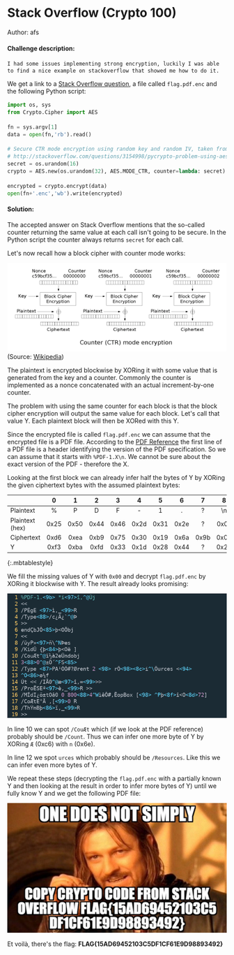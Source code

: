 # Stack Overflow (Crypto 100)
Author: afs

#### Challenge description:
```
I had some issues implementing strong encryption, luckily I was able to find a nice example on stackoverflow that showed me how to do it.
```

We get a link to a [Stack Overflow question](https://stackoverflow.com/questions/3154998/pycrypto-problem-using-aesctr), a file called `flag.pdf.enc` and the following Python script:

```python
import os, sys
from Crypto.Cipher import AES

fn = sys.argv[1]
data = open(fn,'rb').read()

# Secure CTR mode encryption using random key and random IV, taken from
# http://stackoverflow.com/questions/3154998/pycrypto-problem-using-aesctr
secret = os.urandom(16)
crypto = AES.new(os.urandom(32), AES.MODE_CTR, counter=lambda: secret) 

encrypted = crypto.encrypt(data)
open(fn+'.enc','wb').write(encrypted)
```

#### Solution:

The accepted answer on Stack Overflow mentions that the so-called counter returning the same value at each call isn't going to be secure. In the Python script the counter always returns `secret` for each call.

Let's now recall how a block cipher with counter mode works:

![AES counter mode encryption](aes_ctr_mode_encryption.png)
(Source: [Wikipedia](https://en.wikipedia.org/wiki/Block_cipher_mode_of_operation#CTR))

The plaintext is encrypted blockwise by XORing it with some value that is generated from the key and a counter. Commonly the counter is implemented as a nonce concatenated with an actual increment-by-one counter. 

The problem with using the same counter for each block is that the block cipher encryption will output the same value for each block. Let's call that value Y. Each plaintext block will then be XORed with this Y.

Since the encrypted file is called `flag.pdf.enc` we can assume that the encrypted file is a PDF file. According to the [PDF Reference](https://www.adobe.com/content/dam/Adobe/en/devnet/acrobat/pdfs/pdf_reference_1-7.pdf) the first line of a PDF file is a header identifying the version of the PDF specification. So we can assume that it starts with `%PDF-1.X\n`. We cannot be sure about the exact version of the PDF - therefore the X.

Looking at the first block we can already infer half the bytes of Y by XORing the given ciphertext bytes with the assumed plaintext bytes:

|                 | 0    | 1    | 2    | 3    | 4    | 5    | 6    | 7    | 8    | 9    | 10   | 11   | 12   | 13   | 14   | 15   |
| --------------- |:----:|:----:|:----:|:----:|:----:|:----:|:----:|:----:|:----:|:----:|:----:|:----:|:----:|:----:|:----:|:----:|
| Plaintext       |  %   | P    | D    | F    | -    | 1    | .    | ?    | \n   | ?    | ?    | ?    | ?    | ?    | ?    | ?    |
| Plaintext (hex) | 0x25 | 0x50 | 0x44 | 0x46 | 0x2d | 0x31 | 0x2e | ?    | 0x0a | ?    | ?    | ?    | ?    | ?    | ?    | ?    |
| Ciphertext      | 0xd6 | 0xea | 0xb9 | 0x75 | 0x30 | 0x19 | 0x6a | 0x9b | 0x05 | 0x2a | 0xef | 0x97 | 0xee | 0x2c | 0x00 | 0xdb |
| Y               | 0xf3 | 0xba | 0xfd | 0x33 | 0x1d | 0x28 | 0x44 | ?    | 0x25 | ?    | ?    | ?    | ?    | ?    | ?    | ?    |
{:.mbtablestyle}

We fill the missing values of Y with `0x00` and decrypt `flag.pdf.enc` by XORing it blockwise with Y. The result already looks promising:

![PDF partially decrypted](flag_pdf_partially_decrypted.png)

In line 10 we can spot `/CouÆt` which (if we look at the PDF reference) probably should be `/Count`. Thus we can infer one more byte of Y by XORing `Æ` (0xc6) with `n` (0x6e). 

In line 12 we spot `urces` which probably should be `/Resources`. Like this we can infer even more bytes of Y.

We repeat these steps (decrypting the `flag.pdf.enc` with a partially known Y and then looking at the result in order to infer more bytes of Y) until we fully know Y and we get the following PDF file:

![Flag PDF decrypted](flag_pdf.png)

Et voilà, there's the flag: **FLAG{15AD69452103C5DF1CF61E9D98893492}**
